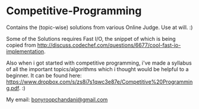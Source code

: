 Competitive-Programming
=======================

Contains the (topic-wise) solutions from various Online Judge. Use at will. :)

Some of the Solutions requires Fast I/O, the snippet of which is being copied from http://discuss.codechef.com/questions/6677/cool-fast-io-implementation.

Also when i got started with competitive programming, i've made a syllabus of all the important topics/algorithms which i thought would be helpful to a beginner. It can be found here: https://www.dropbox.com/s/zs8i7s1qwc3e87e/Competitive%20Programming.pdf.  :) 

My email: bonyroopchandani@gmail.com
